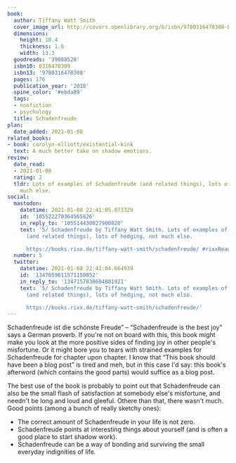 ```yaml
---
book:
  author: Tiffany Watt Smith
  cover_image_url: http://covers.openlibrary.org/b/isbn/9780316470308-L.jpg
  dimensions:
    height: 18.4
    thickness: 1.6
    width: 13.3
  goodreads: '39088528'
  isbn10: 0316470309
  isbn13: '9780316470308'
  pages: 176
  publication_year: '2018'
  spine_color: '#ebda09'
  tags:
  - nonfiction
  - psychology
  title: Schadenfreude
plan:
  date_added: 2021-01-08
related_books:
- book: carolyn-elliott/existential-kink
  text: A much better take on shadow emotions.
review:
  date_read:
  - 2021-01-08
  rating: 2
  tldr: Lots of examples of Schadenfreude (and related things), lots of hedging, not
    much else.
social:
  mastodon:
    datetime: 2021-01-08 22:41:05.073329
    id: '105522270364565826'
    in_reply_to: '105514430027900820'
    text: '5/ Schadenfreude by Tiffany Watt Smith. Lots of examples of Schadenfreude
      (and related things), lots of hedging, not much else.

      https://books.rixx.de/tiffany-watt-smith/schadenfreude/ #rixxReads'
  number: 5
  twitter:
    datetime: 2021-01-08 22:41:04.664939
    id: '1347659611571150852'
    in_reply_to: '1347157830604881921'
    text: '5/ Schadenfreude by Tiffany Watt Smith. Lots of examples of Schadenfreude
      (and related things), lots of hedging, not much else.

      https://books.rixx.de/tiffany-watt-smith/schadenfreude/'
---
```


Schadenfreude ist die schönste Freude” – “Schadenfreude is the best joy” says a German proverb. If you're not on board
with this, this book might make you look at the more positive sides of finding joy in other people's misfortune. Or it
might bore you to tears with strained examples for Schadenfreude for chapter upon chapter. I know that “This book should
have been a blog post” is tired and meh, but in this case I'd say: this book's afterword (which contains the good parts)
would suffice as a blog post.

The best use of the book is probably to point out that Schadenfreude can also be the small flash of satisfaction at
somebody else's misfortune, and needn't be long and loud and gleeful. Othere than that, there wasn't much. Good points
(among a bunch of really sketchy ones):

- The correct amount of Schadenfreude in your life is not zero.
- Schadenfreude points at interesting things about yourself (and is often a good place to start shadow work).
- Schadenfreude can be a way of bonding and surviving the small everyday indignities of life.
